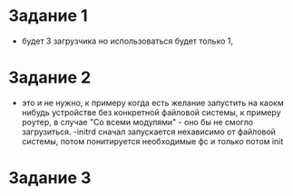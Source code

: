 # Задание 1
-  будет 3 загрузчика но использоваться будет только 1, 

# Задание 2
- это и не нужно, к примеру когда есть желание запустить на каокм нибудь устройстве без конкретной файловой системы, к примеру роутер, в случае "Со всеми модулями" - оно бы не смогло загрузиться.
-initrd сначал запускается нехависимо от файловой системы, потом понитируется необходимые фс и только потом init

# Задание 3
 
